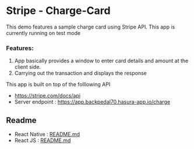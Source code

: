 # Stripe - Charge-Card

This demo features a sample charge card using Stripe API. This app is currently running on test mode
### Features:

1. App basically provides a window to enter card details and amount at the client side.
2. Carrying out the transaction and displays the response 

This app is built on top of the folllowing API
* https://stripe.com/docs/api
* Server endpoint : https://app.backpedal70.hasura-app.io/charge 

## Readme

* React Native : [README.md](https://github.com/MurariTiwari/hpdf-groupTask/blob/master/StripeDemo/README.md)
* React JS : [README.md](https://github.com/MurariTiwari/hpdf-groupTask/blob/master/New%20folder/README.md)
